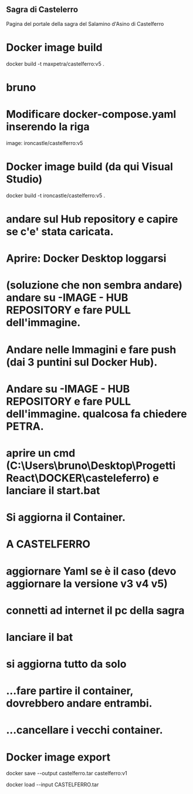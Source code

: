 ## Sagra di Castelerro
Pagina del portale della sagra del Salamino d'Asino di Castelferro

# Docker image build
docker build -t maxpetra/castelferro:v5 .

# bruno
# Modificare docker-compose.yaml  inserendo la riga 
image: ironcastle/castelferro:v5
# Docker image build (da qui Visual Studio)
docker build -t ironcastle/castelferro:v5 .
# andare sul Hub repository e capire se c'e' stata caricata. 
# Aprire: Docker Desktop loggarsi 
# (soluzione che non sembra andare) andare su -IMAGE - HUB REPOSITORY e fare PULL dell'immagine. 
# Andare nelle Immagini e fare push (dai 3 puntini sul Docker Hub). 
# Andare su -IMAGE - HUB REPOSITORY e fare PULL dell'immagine. qualcosa fa chiedere PETRA. 
# aprire un cmd (C:\Users\bruno\Desktop\Progetti React\DOCKER\casteleferro) e lanciare il start.bat 
# Si aggiorna il Container. 

# A CASTELFERRO
#   aggiornare Yaml se è il caso (devo aggiornare la versione v3 v4 v5)
#   connetti ad internet il pc della sagra
#   lanciare il bat 
#   si aggiorna tutto da solo  

# ...fare partire il container, dovrebbero andare entrambi. 
# ...cancellare i vecchi container. 


# Docker image export
docker save --output castelferro.tar castelferro:v1   

 docker load --input CASTELFERRO.tar
